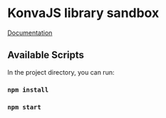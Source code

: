 # KonvaJS library sandbox
[Documentation](https://konvajs.org/)


## Available Scripts

In the project directory, you can run:
### `npm install`

### `npm start`


